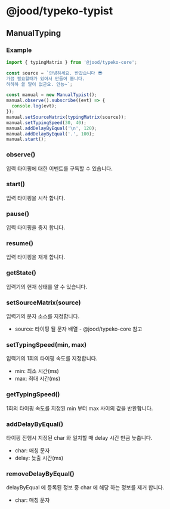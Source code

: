 # @jood/typeko-typist

## ManualTyping

### Example

```typescript
import { typingMatrix } from '@jood/typeko-core';

const source = `안녕하세요. 반갑습니다 😎
가끔 필요할때가 있어서 만들어 봅니다.
하하하 쓸 말이 없군요. 안뇽~`;

const manual = new ManualTypist();
manual.observe().subscribe((evt) => {
  console.log(evt);
});
manual.setSourceMatrix(typingMatrix(source));
manual.setTypingSpeed(30, 40);
manual.addDelayByEqual('\n', 120);
manual.addDelayByEqual('.', 100);
manual.start();
```

### observe()

입력 타이핑에 대한 이벤트를 구독할 수 있습니다.

### start()

입력 타이핑을 시작 합니다.

### pause()

입력 타이핑을 중지 합니다.

### resume()

입력 타이핑을 재개 합니다.

### getState()

입력기의 현재 상태를 알 수 있습니다.

### setSourceMatrix(source)

입력기의 문자 소스를 지정합니다.

- source: 타이핑 될 문자 배열 - @jood/typeko-core 참고

### setTypingSpeed(min, max)

입력기의 1회의 타이핑 속도를 지정합니다.

- min: 최소 시간(ms)
- max: 최대 시간(ms)

### getTypingSpeed()

1회의 타이핑 속도를 지정된 min 부터 max 사이의 값을 반환합니다.

### addDelayByEqual()

타이핑 진행시 지정된 char 와 일치할 때 delay 시간 만큼 늦춥니다.

- char: 매칭 문자
- delay: 늦출 시간(ms)

### removeDelayByEqual()

delayByEqual 에 등록된 정보 중 char 에 해당 하는 정보를 제거 합니다.

- char: 매칭 문자
